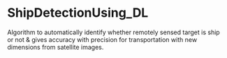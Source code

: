 # ShipDetectionUsing_DL

Algorithm to automatically identify whether remotely sensed target is ship or not & gives accuracy with precision for transportation with new dimensions from satellite images.
